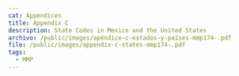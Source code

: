 ```yaml
---
cat: Appendices
title: Appendix C
description: State Codes in Mexico and the United States
archivo: /public/images/apéndice-c-estados-y-países-mmp174-.pdf
file: /public/images/appendix-c-states-mmp174-.pdf
tags:
  - MMP
---
```

